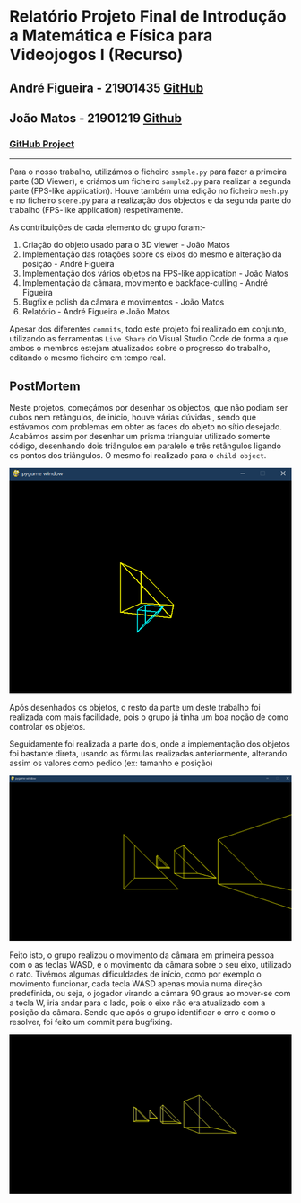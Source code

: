 # Relatório Projeto Final de Introdução a Matemática e Física para Videojogos I (Recurso)
## André Figueira - 21901435 [GitHub](https://github.com/affigueir)
## João Matos - 21901219 [Github](https://github.com/JMatos1221)
### [GitHub Project](https://github.com/JMatos1221/imfj1_2019_projecto)
---
Para o nosso trabalho, utilizámos o ficheiro `sample.py` para fazer a primeira parte (3D Viewer), e criámos um ficheiro `sample2.py` para realizar a segunda parte (FPS-like application). Houve também uma edição no ficheiro `mesh.py` e no ficheiro `scene.py` para a realização dos objectos e da segunda parte do trabalho (FPS-like application) respetivamente.

As contribuições de cada elemento do grupo foram:-
1. Criação do objeto usado para o 3D viewer - João Matos
2. Implementação das rotações sobre os eixos do mesmo e alteração da posição - André Figueira
3. Implementação dos vários objetos na FPS-like application - João Matos
4. Implementação da câmara, movimento e backface-culling - André Figueira
5. Bugfix e polish da câmara e movimentos - João Matos
6. Relatório - André Figueira e João Matos  

Apesar dos diferentes `commits`, todo este projeto foi realizado em conjunto, utilizando as ferramentas `Live Share` do Visual Studio Code de forma a que ambos o membros estejam atualizados sobre o progresso do trabalho, editando o mesmo ficheiro em tempo real.

## PostMortem

Neste projetos, começámos por desenhar os objectos, que não podiam ser cubos nem retângulos, de início, houve várias dúvidas , sendo que estávamos com problemas em obter as faces do objeto no sítio desejado. Acabámos assim por desenhar um prisma triangular utilizado somente código, desenhando dois triângulos  em paralelo e três retângulos ligando os pontos dos triângulos. O mesmo foi realizado para o `child object`.

![Mesh](Prints\mesh.png)

Após desenhados os objetos, o resto da parte um deste trabalho foi realizada com mais facilidade, pois o grupo já tinha um boa noção de como controlar os objetos.

Seguidamente foi realizada a parte dois, onde a implementação dos objetos foi bastante direta, usando as fórmulas realizadas anteriormente, alterando assim os valores como pedido (ex: tamanho e posição)

![FPS Meshes](Prints\part2meshes.png)

Feito isto, o grupo realizou o movimento da câmara em primeira pessoa com o as teclas WASD, e o movimento da câmara sobre o seu eixo, utilizado o rato. Tivémos algumas dificuldades de início, como por exemplo o movimento funcionar, cada tecla WASD apenas movia numa direção predefinida, ou seja, o jogador virando a câmara 90 graus ao mover-se com a tecla W, iria andar para o lado, pois o eixo não era atualizado com a posição da câmara. Sendo que após o grupo identificar o erro e como o resolver, foi feito um commit para bugfixing. 

![FPS-like Application](Prints\fpslikeapp.gif)